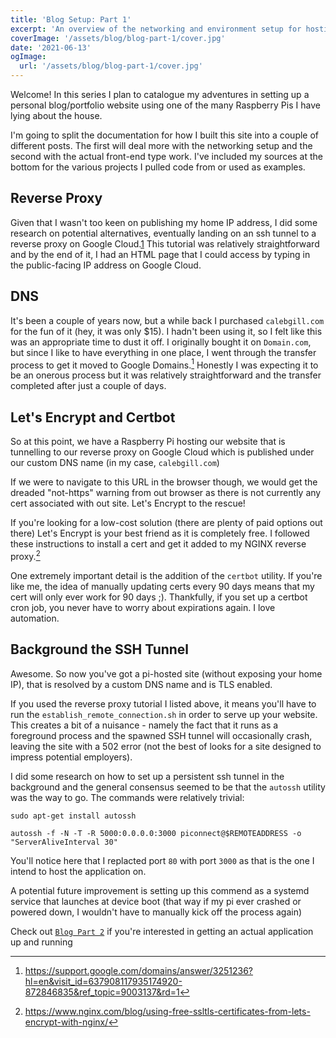 ```yaml
---
title: 'Blog Setup: Part 1'
excerpt: 'An overview of the networking and environment setup for hosting a Next.js blog app on a Raspberry Pi'
coverImage: '/assets/blog/blog-part-1/cover.jpg'
date: '2021-06-13'
ogImage:
  url: '/assets/blog/blog-part-1/cover.jpg'
---
```


Welcome! In this series I plan to catalogue my adventures in setting up a personal blog/portfolio website using one of the many Raspberry Pis I have lying about the house.

I'm going to split the documentation for how I built this site into a couple of different posts. The first will deal more with the networking setup and the second with the actual front-end type work. I've included my sources at the bottom for the various projects I pulled code from or used as examples.

## Reverse Proxy
Given that I wasn't too keen on publishing my home IP address, I did some research on potential alternatives, eventually landing on an ssh tunnel to a reverse proxy on Google Cloud.[1] This tutorial was relatively straightforward and by the end of it, I had an HTML page that I could access by typing in the public-facing IP address on Google Cloud. 

## DNS
It's been a couple of years now, but a while back I purchased `calebgill.com` for the fun of it (hey, it was only $15). I hadn't been using it, so I felt like this was an appropriate time to dust it off. I originally bought it on `Domain.com`, but since I like to have everything in one place, I went through the transfer process to get it moved to Google Domains.[^2] Honestly I was expecting it to be an onerous process but it was relatively straightforward and the transfer completed after just a couple of days. 

## Let's Encrypt and Certbot
So at this point, we have a Raspberry Pi hosting our website that is tunnelling to our reverse proxy on Google Cloud which is published under our custom DNS name (in my case, `calebgill.com`)

If we were to navigate to this URL in the browser though, we would get the dreaded "not-https" warning from out browser as there is not currently any cert associated with out site. Let's Encrypt to the rescue! 

If you're looking for a low-cost solution (there are plenty of paid options out there) Let's Encrypt is your best friend as it is completely free. I followed these instructions to install a cert and get it added to my NGINX reverse proxy.[^3]

One extremely important detail is the addition of the `certbot` utility. If you're like me, the idea of manually updating certs every 90 days means that my cert will only ever work for 90 days ;). Thankfully, if you set up a certbot cron job, you never have to worry about expirations again. I love automation. 

## Background the SSH Tunnel
Awesome. So now you've got a pi-hosted site (without exposing your home IP), that is resolved by a custom DNS name and is TLS enabled.

If you used the reverse proxy tutorial I listed above, it means you'll have to run the  `establish_remote_connection.sh` in order to serve up your website. This creates a bit of a nuisance - namely the fact that it runs as a foreground process and the spawned SSH tunnel will occasionally crash, leaving the site with a 502 error (not the best of looks for a site designed to impress potential employers). 

I did some research on how to set up a persistent ssh tunnel in the background and the general consensus seemed to be that the `autossh` utility was the way to go. The commands  were relatively trivial: 

```sudo apt-get install autossh```

```autossh -f -N -T -R 5000:0.0.0.0:3000 piconnect@$REMOTEADDRESS -o "ServerAliveInterval 30" ```

You'll notice here that I replacted port `80` with port `3000` as that is the one I intend to host the application on. 

A potential future improvement is setting up this commend as a systemd service that launches at device boot (that way if my pi ever crashed or powered down, I wouldn't have to manually kick off the process again)

Check out [`Blog Part 2`](/posts/blog-part-2) if you're interested in getting an actual application up and running


[1]: https://www.tomshardware.com/how-to/host-public-website-raspberry-pi
[^2]: https://support.google.com/domains/answer/3251236?hl=en&visit_id=637908117935174920-872846835&ref_topic=9003137&rd=1
[^3]: https://www.nginx.com/blog/using-free-ssltls-certificates-from-lets-encrypt-with-nginx/